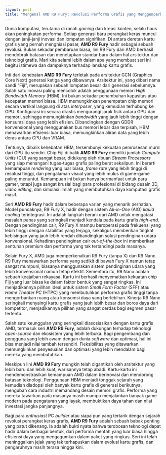 ```yaml
---
layout: post
title: "Mengenal AMD R9 Fury: Revolusi Performa Grafis yang Menggemparkan"
---
```


Dunia komputasi, terutama di ranah *gaming* dan kreasi konten, selalu haus akan peningkatan performa. Setiap generasi baru perangkat keras muncul dengan janji-janji inovasi dan lompatan signifikan. Di antara deretan kartu grafis yang pernah menghiasi pasar, **AMD R9 Fury** hadir sebagai sebuah revolusi. Bukan sekadar pembaruan biasa, lini R9 Fury dari AMD berhasil mendobrak batasan dan menetapkan standar baru dalam hal arsitektur dan teknologi grafis. Mari kita selami lebih dalam apa yang membuat seri ini begitu istimewa dan dampaknya terhadap lanskap kartu grafis.

Inti dari kehebatan **AMD R9 Fury** terletak pada arsitektur GCN (Graphics Core Next) generasi ketiga yang dibawanya. Arsitektur ini, yang diberi nama sandi "Fiji", merupakan sebuah lompatan besar dari generasi sebelumnya. Salah satu inovasi paling mencolok adalah penggunaan memori *High Bandwidth Memory* (HBM). Ini bukan sekadar penambahan kapasitas atau kecepatan memori biasa. HBM memungkinkan penempatan chip memori secara vertikal langsung di atas *interposer*, yang kemudian terhubung ke GPU. Konfigurasi ini secara drastis mengurangi jarak fisik antara GPU dan memori, sehingga memungkinkan *bandwidth* yang jauh lebih tinggi dengan konsumsi daya yang lebih efisien. Dibandingkan dengan GDDR konvensional yang menggunakan bus memori lebar dan terpisah, HBM menawarkan efisiensi luar biasa, memungkinkan aliran data yang lebih deras antara GPU dan VRAM.

Tentunya, dibalik kehebatan HBM, tersembunyi kekuatan pemrosesan murni dari GPU itu sendiri. Chip Fiji di balik **AMD R9 Fury** memiliki jumlah *Compute Units* (CU) yang sangat besar, didukung oleh ribuan *Stream Processors* yang siap menangani tugas-tugas grafis paling berat sekalipun. Ini berarti kemampuan *rendering* yang luar biasa, *frame rate* yang lebih tinggi di resolusi tinggi, dan pengalaman visual yang lebih mulus di game-game paling menuntut. Kemampuan ini bukan hanya bermanfaat untuk para gamer, tetapi juga sangat krusial bagi para profesional di bidang desain 3D, *video editing*, dan simulasi ilmiah yang membutuhkan daya komputasi grafis masif.

Seri **AMD R9 Fury** hadir dalam beberapa varian yang menarik perhatian. Model puncaknya, R9 Fury X, hadir dengan sistem *All-in-One* (AIO) *liquid cooling* terintegrasi. Ini adalah langkah berani dari AMD untuk mengatasi masalah panas yang seringkali menjadi kendala pada kartu grafis *high-end*. Dengan pendinginan cair, R9 Fury X mampu beroperasi pada frekuensi yang lebih tinggi dengan stabilitas yang terjaga, sekaligus memberikan tingkat kebisingan yang jauh lebih rendah dibandingkan solusi pendinginan udara konvensional. Kehadiran pendinginan cair *out-of-the-box* ini memberikan sentuhan premium dan performa yang tak tertandingi pada masanya.

Selain Fury X, AMD juga memperkenalkan R9 Fury (tanpa X) dan R9 Nano. R9 Fury menawarkan performa yang sedikit di bawah Fury X namun tetap sangat mumpuni, biasanya menggunakan sistem pendinginan udara yang lebih konvensional namun tetap efektif. Sementara itu, R9 Nano adalah sebuah keajaiban rekayasa. Kartu ini berhasil menyematkan kekuatan chip Fiji yang luar biasa ke dalam faktor bentuk yang sangat ringkas. Ini menjadikannya pilihan ideal untuk sistem *Small Form Factor* (SFF) atau *Home Theater PC* (HTPC) yang membutuhkan performa grafis tinggi tanpa mengorbankan ruang atau konsumsi daya yang berlebihan. Kinerja R9 Nano seringkali menyaingi kartu grafis yang jauh lebih besar dan boros daya dari kompetitor, menjadikannya pilihan yang sangat cerdas bagi segmen pasar tertentu.

Salah satu keunggulan yang seringkali diasosiasikan dengan kartu grafis AMD, termasuk seri **AMD R9 Fury**, adalah dukungan terhadap teknologi *open-source* dan ekosistem yang lebih terbuka. Bagi pengembang dan pengguna yang lebih awam dengan dunia *software* dan optimasi, hal ini bisa menjadi nilai tambah tersendiri. Fleksibilitas yang ditawarkan memungkinkan penyesuaian dan optimasi yang lebih mendalam bagi mereka yang membutuhkan.

Meskipun lini **AMD R9 Fury** mungkin telah digantikan oleh arsitektur yang lebih baru dan lebih kuat, warisannya tetap abadi. Kartu-kartu ini mendemonstrasikan kemampuan AMD dalam berinovasi dan mendorong batasan teknologi. Penggunaan HBM menjadi tonggak sejarah yang kemudian diadopsi oleh banyak kartu grafis di generasi berikutnya, mengubah cara industri memandang desain memori grafis. Performa yang mereka tawarkan pada masanya masih mampu menjalankan banyak game modern pada pengaturan yang layak, membuktikan daya tahan dan nilai investasi jangka panjangnya.

Bagi para *enthusiast* PC *builder* atau siapa pun yang tertarik dengan sejarah revolusi perangkat keras grafis, **AMD R9 Fury** adalah sebuah babak penting yang patut dikenang. Ia adalah bukti nyata bahwa terobosan teknologi dapat hadir dalam berbagai bentuk, dari performa mentah yang luar biasa hingga efisiensi daya yang mengagumkan dalam paket yang ringkas. Seri ini telah meninggalkan jejak yang tak terhapuskan dalam evolusi kartu grafis, dan pengaruhnya masih terasa hingga kini.
